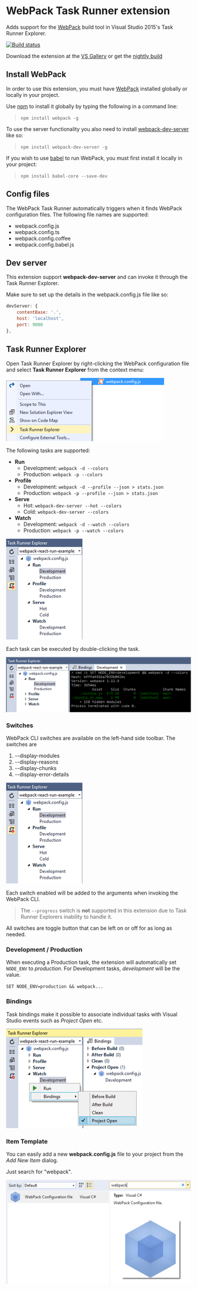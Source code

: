 # WebPack Task Runner extension
Adds support for the [WebPack](https://webpack.github.io/)
build tool in Visual Studio 2015's Task Runner Explorer.

[![Build status](https://ci.appveyor.com/api/projects/status/elr3xt8s6tuoth66?svg=true)](https://ci.appveyor.com/project/madskristensen/webpacktaskrunner)

Download the extension at the
[VS Gallery](https://visualstudiogallery.msdn.microsoft.com/5497fd10-b1ba-474c-8991-1438ae47012a)
or get the
[nightly build](http://vsixgallery.com/extension/471a020e-77f5-4c77-8ff0-59e08b6c5ba3/)

## Install WebPack
In order to use this extension, you must have
[WebPack](https://webpack.github.io/) installed globally or locally
in your project.

Use [npm](http://npmjs.org/) to install it globally by
typing the following in a command line:

>`npm install webpack -g`

To use the server functionality you also need to install
[webpack-dev-server](http://webpack.github.io/docs/webpack-dev-server.html)
like so:

>`npm install webpack-dev-server -g`

If you wish to use [babel](https://babeljs.io/)
to run WebPack, you must first install it locally in your project:

>`npm install babel-core --save-dev`

## Config files
The WebPack Task Runner automatically triggers when it finds
WebPack configuration files. The following file names
are supported:

- webpack.config.js
- webpack.config.ts
- webpack.config.coffee
- webpack.config.babel.js

## Dev server
This extension support **webpack-dev-server** and can
invoke it through the Task Runner Explorer.

Make sure to set up the details in the webpack.config.js
file like so:

```js
devServer: {
    contentBase: '.',
    host: 'localhost',
    port: 9000
},
```

## Task Runner Explorer
Open Task Runner Explorer by right-clicking the WebPack
configuration file and select **Task Runner Explorer** from
the context menu:

![Open Task Runner Explorer](art/open-trx.png)

The following tasks are supported:

- **Run**
  - Development: `webpack -d --colors`
  - Production: `webpack -p --colors`
- **Profile**
  - Development: `webpack -d --profile --json > stats.json`
  - Production: `webpack -p --profile --json > stats.json`
- **Serve**
  - Hot: `webpack-dev-server --hot --colors`
  - Cold: `webpack-dev-server --colors`
- **Watch**
  - Development: `webpack -d --watch --colors`
  - Production: `webpack -p --watch --colors`

![Task List](art/task-list.png)

Each task can be executed by double-clicking the task.

![Console output](art/console.png)

### Switches
WebPack CLI switches are available on the left-hand
side toolbar. The switches are

1. --display-modules
2. --display-reasons
3. --display-chunks
4. --display-error-details

![Switches](art/task-list.png)

Each switch enabled will be added to the arguments when invoking
the WebPack CLI.

>The `--progress` switch is **not** supported in this extension
>due to Task Runner Explorers inability to handle it.

All switches are toggle button that can be left
on or off for as long as needed.

### Development / Production
When executing a Production task, the extension will automatically
set `NODE_ENV` to *production*. For Development tasks,
*development* will be the value.

`SET NODE_ENV=production && webpack...`

### Bindings
Task bindings make it possible to associate individual tasks
with Visual Studio events such as _Project Open_ etc.

![Bindings](art/bindings.png)

### Item Template
You can easily add a new **webpack.config.js** file to
your project from the _Add New Item_ dialog.

Just search for "webpack".

![Item template](art/item-template.png)